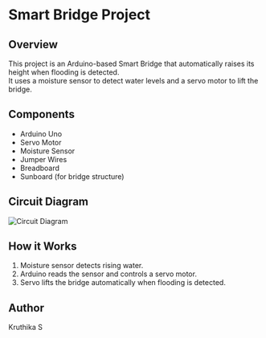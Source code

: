 # Smart Bridge Project

## Overview

This project is an Arduino-based Smart Bridge that automatically raises its height when flooding is detected.  
It uses a moisture sensor to detect water levels and a servo motor to lift the bridge.

## Components

- Arduino Uno
- Servo Motor
- Moisture Sensor
- Jumper Wires
- Breadboard
- Sunboard (for bridge structure)

## Circuit Diagram

![Circuit Diagram](images/SB.png)

## How it Works

1. Moisture sensor detects rising water.
2. Arduino reads the sensor and controls a servo motor.
3. Servo lifts the bridge automatically when flooding is detected.

## Author

Kruthika S
